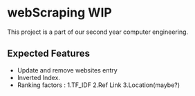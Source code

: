 # webScraping WIP
This project is a part of our second year computer engineering.

## Expected Features
- Update and remove websites entry
- Inverted Index.
- Ranking factors : 1.TF_IDF 2.Ref Link 3.Location(maybe?)